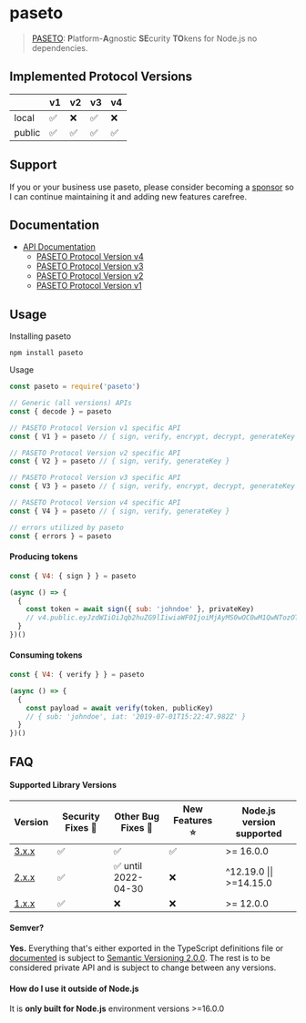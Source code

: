 # paseto

> [PASETO](https://paseto.io): <strong>P</strong>latform-<strong>A</strong>gnostic <strong>SE</strong>curity <strong>TO</strong>kens for Node.js no dependencies.

## Implemented Protocol Versions

|  | v1 | v2 | v3 | v4 | 
| -- | -- | -- | -- | -- |
| local | ✅ | ❌ | ✅ | ❌ |
| public | ✅ | ✅ | ✅ | ✅ |

## Support

If you or your business use paseto, please consider becoming a [sponsor][support-sponsor] so I can continue maintaining it and adding new features carefree.

## Documentation

- [API Documentation][documentation]
  - [PASETO Protocol Version v4][documentation-v4]
  - [PASETO Protocol Version v3][documentation-v3]
  - [PASETO Protocol Version v2][documentation-v2]
  - [PASETO Protocol Version v1][documentation-v1]

## Usage

Installing paseto

```console
npm install paseto
```

Usage
```js
const paseto = require('paseto')

// Generic (all versions) APIs
const { decode } = paseto

// PASETO Protocol Version v1 specific API
const { V1 } = paseto // { sign, verify, encrypt, decrypt, generateKey }

// PASETO Protocol Version v2 specific API
const { V2 } = paseto // { sign, verify, generateKey }

// PASETO Protocol Version v3 specific API
const { V3 } = paseto // { sign, verify, encrypt, decrypt, generateKey }

// PASETO Protocol Version v4 specific API
const { V4 } = paseto // { sign, verify, generateKey }

// errors utilized by paseto
const { errors } = paseto
```

#### Producing tokens

```js
const { V4: { sign } } = paseto

(async () => {
  {
    const token = await sign({ sub: 'johndoe' }, privateKey)
    // v4.public.eyJzdWIiOiJqb2huZG9lIiwiaWF0IjoiMjAyMS0wOC0wM1QwNTozOTozNy42NzNaIn3AW3ri7P5HpdakJmZvhqssz7Wtzi2Rb3JafwKplLoCWuMkITYOo5KNNR5NMaeAR6ePZ3xWUcbO0R11YLb02awO
  }
})()
```

#### Consuming tokens

```js
const { V4: { verify } } = paseto

(async () => {
  {
    const payload = await verify(token, publicKey)
    // { sub: 'johndoe', iat: '2019-07-01T15:22:47.982Z' }
  }
})()
```

## FAQ

#### Supported Library Versions

| Version | Security Fixes 🔑 | Other Bug Fixes 🐞 | New Features ⭐ | Node.js version supported | 
| ------- | --------- | -------- | -------- | -------- |
| [3.x.x](https://github.com/panva/paseto) | ✅ | ✅ | ✅ | >= 16.0.0 |
| [2.x.x](https://github.com/panva/paseto/tree/v2.x) | ✅ | ✅ until 2022-04-30 | ❌ | ^12.19.0 &vert;&vert; >=14.15.0 |
| [1.x.x](https://github.com/panva/paseto/tree/v1.x) | ✅ | ❌ | ❌ | >= 12.0.0 |

#### Semver?

**Yes.** Everything that's either exported in the TypeScript definitions file or
[documented][documentation] is subject to
[Semantic Versioning 2.0.0](https://semver.org/spec/v2.0.0.html). The rest is to be considered
private API and is subject to change between any versions.

#### How do I use it outside of Node.js

It is **only built for Node.js** environment versions >=16.0.0


[documentation]: https://github.com/panva/paseto/blob/main/docs/README.md
[documentation-v4]: https://github.com/panva/paseto/blob/main/docs/README.md#v4-paseto-protocol-version-v4
[documentation-v3]: https://github.com/panva/paseto/blob/main/docs/README.md#v3-paseto-protocol-version-v3
[documentation-v2]: https://github.com/panva/paseto/blob/main/docs/README.md#v2-paseto-protocol-version-v2
[documentation-v1]: https://github.com/panva/paseto/blob/main/docs/README.md#v1-paseto-protocol-version-v1
[support-sponsor]: https://github.com/sponsors/panva
